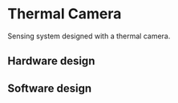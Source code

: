# Thermal Camera
Sensing system designed with a thermal camera.

## Hardware design

 
## Software design
